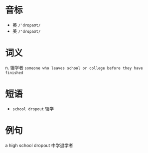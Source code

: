 # 音标

- 英 `/ˈdrɒpaʊt/`
- 美 `/'drɑpaʊt/`

# 词义

n. 辍学者
`someone who leaves school or college before they have finished`

# 短语

- `school dropout` 辍学

# 例句

a high school dropout
中学退学者


